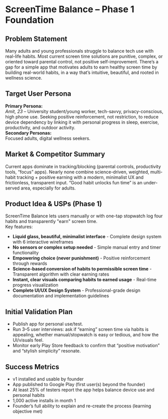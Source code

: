 # ScreenTime Balance – Phase 1 Foundation

## Problem Statement
Many adults and young professionals struggle to balance tech use with real-life habits. Most current screen time solutions are punitive, complex, or oriented toward parental control, not positive self-improvement. There’s a gap for a simple app that motivates adults to earn healthy screen time by building real-world habits, in a way that’s intuitive, beautiful, and rooted in wellness science.

## Target User Persona
**Primary Persona:**  
*Amit, 23* – University student/young worker, tech-savvy, privacy-conscious, high phone use. Seeking positive reinforcement, not restriction, to reduce device dependency by linking it with personal progress in sleep, exercise, productivity, and outdoor activity.  
**Secondary Personas:**  
Focused adults, digital wellness seekers.

## Market & Competitor Summary
Current apps dominate in tracking/blocking (parental controls, productivity tools, “focus” apps). Nearly none combine science-driven, weighted, multi-habit tracking + positive earning with a modern, minimalist UX and frictionless, transparent input. “Good habit unlocks fun time” is an under-served area, especially for adults.

## Product Idea & USPs (Phase 1)
ScreenTime Balance lets users manually or with one-tap stopwatch log four habits and transparently "earn" screen time.  
Key features:
- **Liquid glass, beautiful, minimalist interface** - Complete design system with 6 interactive wireframes
- **No sensors or complex setup needed** - Simple manual entry and timer functionality
- **Empowering choice (never punishment)** - Positive reinforcement through rewards
- **Science-based conversion of habits to permissible screen time** - Transparent algorithm with clear earning rates
- **Instant, clear visuals comparing habits to earned usage** - Real-time progress visualization
- **Complete UI/UX Design System** - Professional-grade design documentation and implementation guidelines

## Initial Validation Plan
- Publish app for personal use/test.
- Run 3–5 user interviews: ask if “earning” screen time via habits is appealing, whether manual/stopwatch is easy or tedious, and how the UI/visuals feel.
- Monitor early Play Store feedback to confirm that “positive motivation” and “stylish simplicity” resonate.

## Success Metrics
- v1 installed and usable by founder
- App published to Google Play (first user(s) beyond the founder)
- At least 25% of testers report the app helps balance device use and personal habits
- 1,000 active installs in month 1
- Founder’s full ability to explain and re-create the process (learning objective met)
